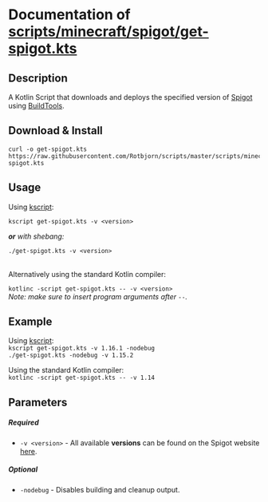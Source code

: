 Documentation of [scripts/minecraft/spigot/get-spigot.kts](/scripts/minecraft/spigot/get-spigot.kts)
=

## Description
A Kotlin Script that downloads and deploys the specified version of [Spigot](https://www.spigotmc.org/) using [BuildTools](https://www.spigotmc.org/wiki/buildtools/).

## Download & Install
```shell script
curl -o get-spigot.kts https://raw.githubusercontent.com/Rotbjorn/scripts/master/scripts/minecraft/spigot/get-spigot.kts
``` 

## Usage
Using [kscript](https://github.com/holgerbrandl/kscript):

`kscript get-spigot.kts -v <version>`

_**or** with shebang:_

`./get-spigot.kts -v <version>`

\
Alternatively using the standard Kotlin compiler:

`kotlinc -script get-spigot.kts -- -v <version>`\
_Note: make sure to insert program arguments after `--`._

## Example


Using [kscript](https://github.com/holgerbrandl/kscript): \
`kscript get-spigot.kts -v 1.16.1 -nodebug`\
`./get-spigot.kts -nodebug -v 1.15.2`

Using the standard Kotlin compiler: \
`kotlinc -script get-spigot.kts -- -v 1.14`

## Parameters

##### Required
* `-v <version>` - All available **versions** can be found on the Spigot website [here](https://www.spigotmc.org/wiki/buildtools/#versions).

##### Optional
* `-nodebug` - Disables building and cleanup output.


